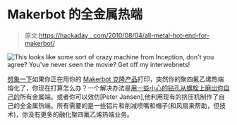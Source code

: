 # Makerbot 的全金属热端

> 原文:[https://hackaday . com/2010/08/04/all-metal-hot-end-for-makerbot/](https://hackaday.com/2010/08/04/all-metal-hot-end-for-makerbot/)

![](../Images/bc4011fd4d1537cb9dcf9f625a51d2eb.png "This looks like some sort of crazy machine from Inception, don't you agree? You've never seen the movie? Get off my interwebnets!")

[想象一下](http://builders.reprap.org/2010/08/no-more-melting-extruders-removing-ptfe.html)如果你正在用你的 [Makerbot 克隆产品](http://hackaday.com/2010/04/19/makerbot-clone/)打印，突然你的聚四氟乙烯热端熔化了，你现在打算怎么办？一个解决办法是[用一些小心的钻孔从螺栓上磨出你自己的](http://www.thingiverse.com/thing:3452)所有金属端。或者你可以效仿[Peter Jansen],他利用现有的挤压机制作了自己的全金属热端。所有需要的是一些铝片和削减喷嘴和帽子(和风扇来帮助，但技术)，你没有更多的融化聚四氟乙烯热端业务。